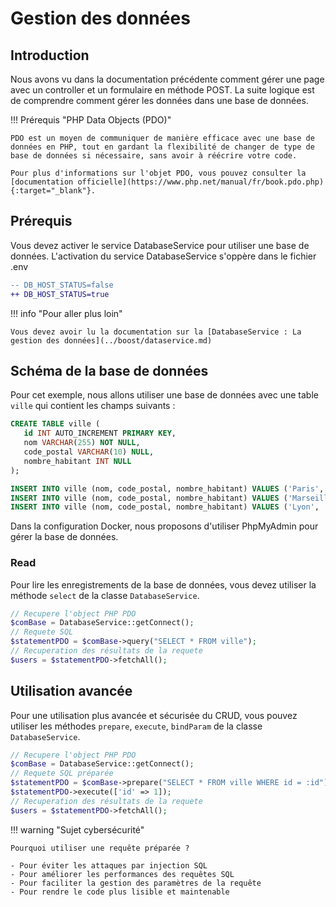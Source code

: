 # Gestion des données

## Introduction

Nous avons vu dans la documentation précédente comment gérer une page avec un controller et un formulaire en méthode POST.
La suite logique est de comprendre comment gérer les données dans une base de données.

!!! Prérequis "PHP Data Objects (PDO)"

    PDO est un moyen de communiquer de manière efficace avec une base de données en PHP, tout en gardant la flexibilité de changer de type de base de données si nécessaire, sans avoir à réécrire votre code.

    Pour plus d'informations sur l'objet PDO, vous pouvez consulter la [documentation officielle](https://www.php.net/manual/fr/book.pdo.php){:target="_blank"}.


## Prérequis

Vous devez activer le service DatabaseService pour utiliser une base de données.
L'activation du service DatabaseService s'oppère dans le fichier .env

```diff
-- DB_HOST_STATUS=false
++ DB_HOST_STATUS=true
```

!!! info "Pour aller plus loin"

    Vous devez avoir lu la documentation sur la [DatabaseService : La gestion des données](../boost/dataservice.md)


## Schéma de la base de données

Pour cet exemple, nous allons utiliser une base de données avec une table `ville` qui contient les champs suivants :

```sql
CREATE TABLE ville (
   id INT AUTO_INCREMENT PRIMARY KEY,
   nom VARCHAR(255) NOT NULL,
   code_postal VARCHAR(10) NULL,
   nombre_habitant INT NULL
);

INSERT INTO ville (nom, code_postal, nombre_habitant) VALUES ('Paris', '75000', 2200000);
INSERT INTO ville (nom, code_postal, nombre_habitant) VALUES ('Marseille', '13000', 800000);
INSERT INTO ville (nom, code_postal, nombre_habitant) VALUES ('Lyon', '69000', 500000);
```

Dans la configuration Docker, nous proposons d'utiliser PhpMyAdmin pour gérer la base de données.


### Read

Pour lire les enregistrements de la base de données, vous devez utiliser la méthode `select` de la classe `DatabaseService`.

```php
// Recupere l'object PHP PDO
$comBase = DatabaseService::getConnect();
// Requete SQL
$statementPDO = $comBase->query("SELECT * FROM ville");
// Recuperation des résultats de la requete
$users = $statementPDO->fetchAll();
```

## Utilisation avancée

Pour une utilisation plus avancée et sécurisée du CRUD, vous pouvez utiliser les méthodes `prepare`, `execute`, `bindParam` de la classe `DatabaseService`.

```php
// Recupere l'object PHP PDO
$comBase = DatabaseService::getConnect();
// Requete SQL préparée
$statementPDO = $comBase->prepare("SELECT * FROM ville WHERE id = :id");
$statementPDO->execute(['id' => 1]);
// Recuperation des résultats de la requete
$users = $statementPDO->fetchAll();
```

!!! warning "Sujet cybersécurité"

    Pourquoi utiliser une requête préparée ?

    - Pour éviter les attaques par injection SQL
    - Pour améliorer les performances des requêtes SQL
    - Pour faciliter la gestion des paramètres de la requête
    - Pour rendre le code plus lisible et maintenable
